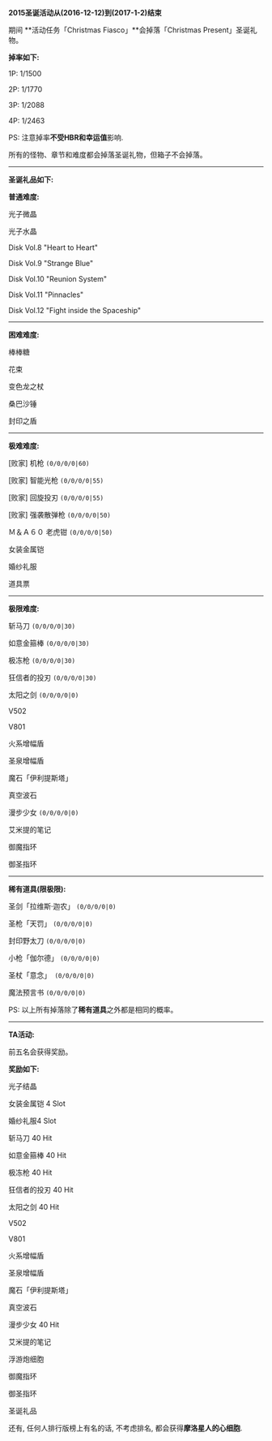 **2015圣诞活动从(2016-12-12)到(2017-1-2)结束**

期间 **活动任务「Christmas Fiasco」**会掉落「Christmas Present」圣诞礼物。

**掉率如下:**

1P: 1/1500

2P: 1/1770

3P: 1/2088

4P: 1/2463

PS: 注意掉率**不受HBR和幸运值**影响.

所有的怪物、章节和难度都会掉落圣诞礼物，但箱子不会掉落。

---

**圣诞礼品如下:**

**普通难度:**

光子微晶

光子水晶

Disk Vol.8 "Heart to Heart"

Disk Vol.9 "Strange Blue"

Disk Vol.10 "Reunion System"

Disk Vol.11 "Pinnacles"

Disk Vol.12 "Fight inside the Spaceship"

---

**困难难度:**

棒棒糖

花束

变色龙之杖

桑巴沙锤

封印之盾

---

**极难难度:**

[败家] 机枪 `(0/0/0/0|60)`

[败家] 智能光枪 `(0/0/0/0|55)`

[败家] 回旋投刃 `(0/0/0/0|55)`

[败家] 强袭散弹枪 `(0/0/0/0|50)`

Ｍ＆Ａ６０ 老虎钳 `(0/0/0/0|50)`

女装金属铠

婚纱礼服

道具票

---

**极限难度:**

斩马刀 `(0/0/0/0|30)`

如意金箍棒 `(0/0/0/0|30)`

极冻枪 `(0/0/0/0|30)`

狂信者的投刃 `(0/0/0/0|30)`

太阳之剑 `(0/0/0/0|0)`

V502

V801

火系增幅盾

圣泉增幅盾

魔石「伊利提斯塔」

真空波石

漫步少女 `(0/0/0/0|0)`

艾米提的笔记

御魔指环

御圣指环

---

**稀有道具(限极限):**

圣剑「拉维斯·迦农」 `(0/0/0/0|0)`

圣枪「天罚」 `(0/0/0/0|0)`

封印野太刀 `(0/0/0/0|0)`

小枪「伽尔德」 `(0/0/0/0|0)`

圣杖「意念」` (0/0/0/0|0)`

魔法预言书 `(0/0/0/0|0)`


PS: 以上所有掉落除了**稀有道具**之外都是相同的概率。

---

**TA活动:**

前五名会获得奖励。

**奖励如下:**

光子结晶

女装金属铠 4 Slot

婚纱礼服4 Slot

斩马刀 40 Hit

如意金箍棒 40 Hit

极冻枪 40 Hit

狂信者的投刃 40 Hit

太阳之剑 40 Hit

V502

V801

火系增幅盾

圣泉增幅盾

魔石「伊利提斯塔」

真空波石

漫步少女 40 Hit

艾米提的笔记

浮游炮细胞

御魔指环

御圣指环

圣诞礼品

还有, 任何人排行版榜上有名的话, 不考虑排名, 都会获得**摩洛星人的心细胞**.
